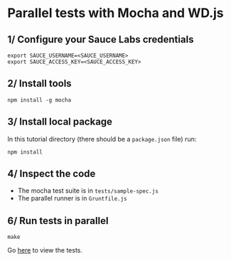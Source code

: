 Parallel tests with Mocha and WD.js
=============

## 1/ Configure your Sauce Labs credentials

```
export SAUCE_USERNAME=<SAUCE_USERNAME>
export SAUCE_ACCESS_KEY=<SAUCE_ACCESS_KEY>
```

## 2/ Install tools

```
npm install -g mocha
```

## 3/ Install local package

In this tutorial directory (there should be a `package.json` file) run:

```
npm install
```

## 4/ Inspect the code

- The mocha test suite is in `tests/sample-spec.js`
- The parallel runner is in `Gruntfile.js`

## 6/ Run tests in parallel

```
make
```

Go [here](https://saucelabs.com/tests) to view the tests.
